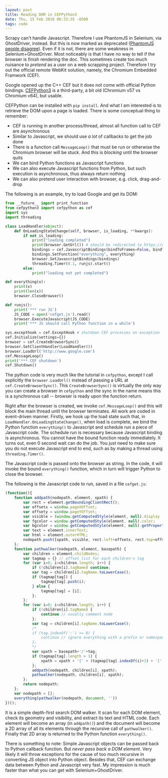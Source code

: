 ```yaml
---
layout: post
title: Reading DOM in CEFPython3
date: Thu, 15 Feb 2018 00:33:35 -0500
tags: code
---
```


Scrapy can't handle Javascript. Therefore I use PhantomJS in Selenium, via
GhostDriver, instead. But this is now marked as deprecated ([PhantomJS people
disagree](https://github.com/ariya/phantomjs/issues/15314)).  Even if it is not,
there are some weakness in Selenium+GhostDriver. Most noticeably is that I have
no way to tell if the browser is finish rendering the doc. This sometimes create
too much nuisance to *pretend* as a user on a web scrapping project. Therefore I
try out the official remote WebKit solution, namely, the Chromium Embedded
Framwork (CEF).

Google opened up the C++ CEF but it does not come with official Python bindings.
[CEFPython3](https://github.com/cztomczak/cefpython) is a third-party, a bit old
(Chromium v57 vs Chromium v64), but usable.

CEFPython can be installed with `pip install`. And what I am interested is to
retrieve the DOM upon a page is loaded. There is some conceptual thing to
remember:

- CEF is running in another process/thread, almost all function call to CEF are
  asynchronous
- Similar to Javascript, we should use *a lot* of callbacks to get the job done
- There is a function call `MessageLoop()` that must be run or otherwise the
  Chromium browser will be stuck. And this is *blocking* until the browser quits
- We can bind Python functions as Javascript functions
- We can also execute Javascript functions from Python, but such execution is
  asynchronous, thus always return nothing
- We can also pretend user interaction with browser, e.g. click, drag-and-drop

The following is an example, try to load Google and get its DOM:

```python
from __future__ import print_function
from cefpython3 import cefpython as cef
import sys
import threading

class LoadHandler(object):
    def OnLoadingStateChange(self, browser, is_loading, **kwargs):
        if not is_loading:
            print("loading completed")
            print(browser.GetUrl()) # should be redirected to https://www.google.com
            bindings = cef.JavascriptBindings(bindToFrames=False, bindToPopups=False)
            bindings.SetFunction("everything", everything)
            browser.SetJavascriptBindings(bindings)
            threading.Timer(0.1, runjs).start()
        else:
            print("loading not yet completed")

def everything(x):
    print(x)
	print(len(x))
	browser.CloseBrowser()

def runjs():
    print('*** run JS')
    JS_CODE = open('cefget.js').read()
    browser.ExecuteJavascript(JS_CODE)
	print('*** JS should call Python function in a while')

sys.excepthook = cef.ExceptHook # shutdown CEF processes on exception
cef.Initialize(settings={})
browser = cef.CreateBrowserSync()
browser.SetClientHandler(LoadHandler())
browser.LoadUrl('http://www.google.com')
cef.MessageLoop()
print('*** CEF shutdown')
cef.Shutdown()
```

The python code is very much like the tutorial in `cefpython`, except I call
explicitly the `browser.LoadUrl()` instead of passing a URL at
`cef.CreateBrowserSync()`. This `CreateBrowserSync()` is virtually the only way
you can create a browser in `cefpython` and the sync in the name means this is
a synchronous call -- browser is ready upon the function return.

Right after the browser is created, we invoke `cef.MessageLoop()` and this will
block the main thread until the browser terminates. All work are coded in
event-driven manner. Firstly, we hook up the load state such that, in
`LoadHandler.OnLoadingStateChange()`, when load is complete, we bind the Python
function `everything()` to Javascript and schedule run a piece of Javascript
code. The schedule run is necessary because Javascript binding is asynchronous.
You cannot have the bound function ready immediately. It turns out, even 0
second wait can do the job. You just need to make sure you do not execute
Javascript end to end, such as by making a thread using `threading.Timer()`.

The Javascript code is passed onto the browser as string. In the code, it will
invoke the bound `everything()` function, which in turn will trigger Python to
close the browser.

The following is the Javascript code to run, saved in a file `cefget.js`:

```javascript
(function(){
    function addpath(nodepath, element, xpath) {
        var rect = element.getBoundingClientRect();
        var offsetx = window.pageXOffset;
        var offsety = window.pageYOffset;
        var visible = (window.getComputedStyle(element, null).display != 'none')?1:0;
        var fgcolor = window.getComputedStyle(element, null).color;
        var bgcolor = window.getComputedStyle(element, null).getPropertyValue('background-color');
        var text = element.innerText;
        var html = element.outerHTML;
        nodepath.push([xpath, visible, rect.left+offsetx, rect.top+offsety, rect.width, rect.height, fgcolor, bgcolor, text, html]);
    };
    function pathwalker(nodepath, element, basepath) {
        var children = element.childNodes;
        var tagmap = {} // offset list for each children's tag
        for (var i=0; i<children.length; i++) {
            if (!children[i].tagName) continue;
            var tag = children[i].tagName.toLowerCase();
            if (tagmap[tag]) {
                tagmap[tag].push(i);
            } else {
                tagmap[tag] = [i];
            };
        };
        for (var i=0; i<children.length; i++) {
            if (!children[i].tagName) {
                continue // usually comment node
            };
            var tag = children[i].tagName.toLowerCase();
            /*
            if (tag.indexOf(':') >= 0) {
                continue // ignore everything with a prefix or namespace
            };
            */
            var xpath = basepath+'/'+tag;
            if (tagmap[tag].length > 1) {
                xpath = xpath + '[' + (tagmap[tag].indexOf(i)+1) + ']';
            };
            addpath(nodepath, children[i], xpath);
            pathwalker(nodepath, children[i], xpath);
        };
        return nodepath;
    };
    var nodepath = [];
    everything(pathwalker(nodepath, document, ''))
})();
```

It is a simple depth-first search DOM walker. It scan for each DOM element,
check its geometry and visibility, and extract its text and HTML code. Each
element will become an array (in `addpath()`) and the document will become a 2D
array of all its elements through the recursive call of `pathwalker()`. Finally
that 2D array is returned to the Python function `everything()`.

There is something to note: Simple Javascript objects can be passed back to
Python callback function. But *never pass back a DOM element*. Very likely it
will throw exceptions for the cause of too much recursive in converting JS
object into Python object. Besides that, CEF can exchange data between Python
and Javascript very fast. My impression is much faster than what you can get
with Selenium+GhostDriver.
